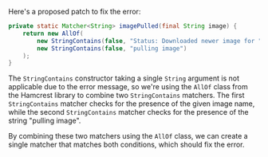 Here's a proposed patch to fix the error:
```java
private static Matcher<String> imagePulled(final String image) {
    return new AllOf(
        new StringContains(false, "Status: Downloaded newer image for " + image),
        new StringContains(false, "pulling image")
    );
}
```
The `StringContains` constructor taking a single `String` argument is not applicable due to the error message, so we're using the `AllOf` class from the Hamcrest library to combine two `StringContains` matchers. The first `StringContains` matcher checks for the presence of the given image name, while the second `StringContains` matcher checks for the presence of the string "pulling image".

By combining these two matchers using the `AllOf` class, we can create a single matcher that matches both conditions, which should fix the error.